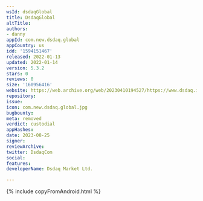 ```yaml
---
wsId: dsdaqGlobal
title: DsdaqGlobal
altTitle: 
authors:
- danny
appId: com.new.dsdaq.global
appCountry: us
idd: '1594151467'
released: 2022-01-13
updated: 2022-01-14
version: 5.3.2
stars: 0
reviews: 0
size: '160956416'
website: https://web.archive.org/web/20230410194527/https://www.dsdaq.io/
repository: 
issue: 
icon: com.new.dsdaq.global.jpg
bugbounty: 
meta: removed
verdict: custodial
appHashes: 
date: 2023-08-25
signer: 
reviewArchive: 
twitter: DsdaqCom
social: 
features: 
developerName: Dsdaq Market Ltd.

---
```


{% include copyFromAndroid.html %}
